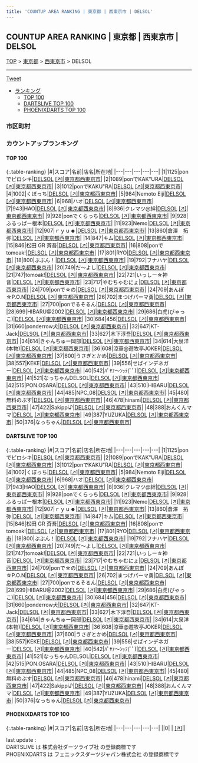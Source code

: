 ```yaml
---
title: 'COUNTUP AREA RANKING | 東京都 | 西東京市 | DELSOL'
---
```

## COUNTUP AREA RANKING | 東京都 | 西東京市 | DELSOL

[TOP](/darts/rank/) > [東京都](/darts/rank/東京都/) > [西東京市](/darts/rank/東京都/西東京市/) > DELSOL

___

<a href="https://twitter.com/share?ref_src=twsrc%5Etfw" data-text="COUNTUP AREA RANKING | 東京都西東京市DELSOL" class="twitter-share-button" data-hashtags="DARTSLIVE,PHOENIXDARTS,darts,ダーツ" data-show-count="false">Tweet</a>

* [ランキング](#カウントアップランキング)
    * [TOP 100](#top-100)
    * [DARTSLIVE TOP 100](#dartslive-top-100)
    * [PHOENIXDARTS TOP 100](#phoenixdarts-top-100)

### 市区町村

<ul>

</ul>

### カウントアップランキング

#### TOP 100



{:.table-ranking}
|#|スコア|名前|店名|所在地|
|---|---|---|---|---|
|1|1125|<span class="rank-name-dl">ponでピロシキ</span>|<a href="/darts/rank/shops/0dd256d20d6065a80d9b047a20a7ba1e.html">DELSOL</a> <a href="https://search.dartslive.com/jp/shop/0dd256d20d6065a80d9b047a20a7ba1e">[↗]</a>|<a href="/darts/rank/東京都/西東京市">東京都西東京市</a>|
|2|1089|<span class="rank-name-dl">ponでKAK&quot;URA</span>|<a href="/darts/rank/shops/0dd256d20d6065a80d9b047a20a7ba1e.html">DELSOL</a> <a href="https://search.dartslive.com/jp/shop/0dd256d20d6065a80d9b047a20a7ba1e">[↗]</a>|<a href="/darts/rank/東京都/西東京市">東京都西東京市</a>|
|3|1012|<span class="rank-name-dl">ponでKAKU&quot;RA</span>|<a href="/darts/rank/shops/0dd256d20d6065a80d9b047a20a7ba1e.html">DELSOL</a> <a href="https://search.dartslive.com/jp/shop/0dd256d20d6065a80d9b047a20a7ba1e">[↗]</a>|<a href="/darts/rank/東京都/西東京市">東京都西東京市</a>|
|4|1002|<span class="rank-name-dl">くぼっち</span>|<a href="/darts/rank/shops/0dd256d20d6065a80d9b047a20a7ba1e.html">DELSOL</a> <a href="https://search.dartslive.com/jp/shop/0dd256d20d6065a80d9b047a20a7ba1e">[↗]</a>|<a href="/darts/rank/東京都/西東京市">東京都西東京市</a>|
|5|984|<span class="rank-name-dl">Nemoto Eiji</span>|<a href="/darts/rank/shops/0dd256d20d6065a80d9b047a20a7ba1e.html">DELSOL</a> <a href="https://search.dartslive.com/jp/shop/0dd256d20d6065a80d9b047a20a7ba1e">[↗]</a>|<a href="/darts/rank/東京都/西東京市">東京都西東京市</a>|
|6|968|<span class="rank-name-dl">ハオ</span>|<a href="/darts/rank/shops/0dd256d20d6065a80d9b047a20a7ba1e.html">DELSOL</a> <a href="https://search.dartslive.com/jp/shop/0dd256d20d6065a80d9b047a20a7ba1e">[↗]</a>|<a href="/darts/rank/東京都/西東京市">東京都西東京市</a>|
|7|943|<span class="rank-name-dl">HAO</span>|<a href="/darts/rank/shops/0dd256d20d6065a80d9b047a20a7ba1e.html">DELSOL</a> <a href="https://search.dartslive.com/jp/shop/0dd256d20d6065a80d9b047a20a7ba1e">[↗]</a>|<a href="/darts/rank/東京都/西東京市">東京都西東京市</a>|
|8|936|<span class="rank-name-dl">クレマツ@絆</span>|<a href="/darts/rank/shops/0dd256d20d6065a80d9b047a20a7ba1e.html">DELSOL</a> <a href="https://search.dartslive.com/jp/shop/0dd256d20d6065a80d9b047a20a7ba1e">[↗]</a>|<a href="/darts/rank/東京都/西東京市">東京都西東京市</a>|
|9|928|<span class="rank-name-dl">ponでくらっち</span>|<a href="/darts/rank/shops/0dd256d20d6065a80d9b047a20a7ba1e.html">DELSOL</a> <a href="https://search.dartslive.com/jp/shop/0dd256d20d6065a80d9b047a20a7ba1e">[↗]</a>|<a href="/darts/rank/東京都/西東京市">東京都西東京市</a>|
|9|928|<span class="rank-name-dl">ふるっぱー根本</span>|<a href="/darts/rank/shops/0dd256d20d6065a80d9b047a20a7ba1e.html">DELSOL</a> <a href="https://search.dartslive.com/jp/shop/0dd256d20d6065a80d9b047a20a7ba1e">[↗]</a>|<a href="/darts/rank/東京都/西東京市">東京都西東京市</a>|
|11|923|<span class="rank-name-dl">Nemo</span>|<a href="/darts/rank/shops/0dd256d20d6065a80d9b047a20a7ba1e.html">DELSOL</a> <a href="https://search.dartslive.com/jp/shop/0dd256d20d6065a80d9b047a20a7ba1e">[↗]</a>|<a href="/darts/rank/東京都/西東京市">東京都西東京市</a>|
|12|907|<span class="rank-name-dl">ｒｙｕ☻</span>|<a href="/darts/rank/shops/0dd256d20d6065a80d9b047a20a7ba1e.html">DELSOL</a> <a href="https://search.dartslive.com/jp/shop/0dd256d20d6065a80d9b047a20a7ba1e">[↗]</a>|<a href="/darts/rank/東京都/西東京市">東京都西東京市</a>|
|13|860|<span class="rank-name-dl">倉澤　拓弥</span>|<a href="/darts/rank/shops/0dd256d20d6065a80d9b047a20a7ba1e.html">DELSOL</a> <a href="https://search.dartslive.com/jp/shop/0dd256d20d6065a80d9b047a20a7ba1e">[↗]</a>|<a href="/darts/rank/東京都/西東京市">東京都西東京市</a>|
|14|847|<span class="rank-name-dl">キム</span>|<a href="/darts/rank/shops/0dd256d20d6065a80d9b047a20a7ba1e.html">DELSOL</a> <a href="https://search.dartslive.com/jp/shop/0dd256d20d6065a80d9b047a20a7ba1e">[↗]</a>|<a href="/darts/rank/東京都/西東京市">東京都西東京市</a>|
|15|846|<span class="rank-name-dl">松田 GR 斉吾</span>|<a href="/darts/rank/shops/0dd256d20d6065a80d9b047a20a7ba1e.html">DELSOL</a> <a href="https://search.dartslive.com/jp/shop/0dd256d20d6065a80d9b047a20a7ba1e">[↗]</a>|<a href="/darts/rank/東京都/西東京市">東京都西東京市</a>|
|16|808|<span class="rank-name-dl">ponでtomoak!</span>|<a href="/darts/rank/shops/0dd256d20d6065a80d9b047a20a7ba1e.html">DELSOL</a> <a href="https://search.dartslive.com/jp/shop/0dd256d20d6065a80d9b047a20a7ba1e">[↗]</a>|<a href="/darts/rank/東京都/西東京市">東京都西東京市</a>|
|17|801|<span class="rank-name-dl">RYO</span>|<a href="/darts/rank/shops/0dd256d20d6065a80d9b047a20a7ba1e.html">DELSOL</a> <a href="https://search.dartslive.com/jp/shop/0dd256d20d6065a80d9b047a20a7ba1e">[↗]</a>|<a href="/darts/rank/東京都/西東京市">東京都西東京市</a>|
|18|800|<span class="rank-name-dl">ぶぶん！</span>|<a href="/darts/rank/shops/0dd256d20d6065a80d9b047a20a7ba1e.html">DELSOL</a> <a href="https://search.dartslive.com/jp/shop/0dd256d20d6065a80d9b047a20a7ba1e">[↗]</a>|<a href="/darts/rank/東京都/西東京市">東京都西東京市</a>|
|19|792|<span class="rank-name-dl">フナハヤ</span>|<a href="/darts/rank/shops/0dd256d20d6065a80d9b047a20a7ba1e.html">DELSOL</a> <a href="https://search.dartslive.com/jp/shop/0dd256d20d6065a80d9b047a20a7ba1e">[↗]</a>|<a href="/darts/rank/東京都/西東京市">東京都西東京市</a>|
|20|749|<span class="rank-name-dl">だ〜よし</span>|<a href="/darts/rank/shops/0dd256d20d6065a80d9b047a20a7ba1e.html">DELSOL</a> <a href="https://search.dartslive.com/jp/shop/0dd256d20d6065a80d9b047a20a7ba1e">[↗]</a>|<a href="/darts/rank/東京都/西東京市">東京都西東京市</a>|
|21|747|<span class="rank-name-dl">tomoak!</span>|<a href="/darts/rank/shops/0dd256d20d6065a80d9b047a20a7ba1e.html">DELSOL</a> <a href="https://search.dartslive.com/jp/shop/0dd256d20d6065a80d9b047a20a7ba1e">[↗]</a>|<a href="/darts/rank/東京都/西東京市">東京都西東京市</a>|
|22|721|<span class="rank-name-dl">いっしー☆神音</span>|<a href="/darts/rank/shops/0dd256d20d6065a80d9b047a20a7ba1e.html">DELSOL</a> <a href="https://search.dartslive.com/jp/shop/0dd256d20d6065a80d9b047a20a7ba1e">[↗]</a>|<a href="/darts/rank/東京都/西東京市">東京都西東京市</a>|
|23|717|<span class="rank-name-dl">やむちゃむにょ</span>|<a href="/darts/rank/shops/0dd256d20d6065a80d9b047a20a7ba1e.html">DELSOL</a> <a href="https://search.dartslive.com/jp/shop/0dd256d20d6065a80d9b047a20a7ba1e">[↗]</a>|<a href="/darts/rank/東京都/西東京市">東京都西東京市</a>|
|24|709|<span class="rank-name-dl">ponで☆の</span>|<a href="/darts/rank/shops/0dd256d20d6065a80d9b047a20a7ba1e.html">DELSOL</a> <a href="https://search.dartslive.com/jp/shop/0dd256d20d6065a80d9b047a20a7ba1e">[↗]</a>|<a href="/darts/rank/東京都/西東京市">東京都西東京市</a>|
|24|709|<span class="rank-name-dl">あんぽ☆P.O.N</span>|<a href="/darts/rank/shops/0dd256d20d6065a80d9b047a20a7ba1e.html">DELSOL</a> <a href="https://search.dartslive.com/jp/shop/0dd256d20d6065a80d9b047a20a7ba1e">[↗]</a>|<a href="/darts/rank/東京都/西東京市">東京都西東京市</a>|
|26|702|<span class="rank-name-dl">まつげパーマ勇</span>|<a href="/darts/rank/shops/0dd256d20d6065a80d9b047a20a7ba1e.html">DELSOL</a> <a href="https://search.dartslive.com/jp/shop/0dd256d20d6065a80d9b047a20a7ba1e">[↗]</a>|<a href="/darts/rank/東京都/西東京市">東京都西東京市</a>|
|27|700|<span class="rank-name-dl">ponでるそるん</span>|<a href="/darts/rank/shops/0dd256d20d6065a80d9b047a20a7ba1e.html">DELSOL</a> <a href="https://search.dartslive.com/jp/shop/0dd256d20d6065a80d9b047a20a7ba1e">[↗]</a>|<a href="/darts/rank/東京都/西東京市">東京都西東京市</a>|
|28|699|<span class="rank-name-dl">HIBARU@2002</span>|<a href="/darts/rank/shops/0dd256d20d6065a80d9b047a20a7ba1e.html">DELSOL</a> <a href="https://search.dartslive.com/jp/shop/0dd256d20d6065a80d9b047a20a7ba1e">[↗]</a>|<a href="/darts/rank/東京都/西東京市">東京都西東京市</a>|
|29|686|<span class="rank-name-dl">白虎(びゃっこ)</span>|<a href="/darts/rank/shops/0dd256d20d6065a80d9b047a20a7ba1e.html">DELSOL</a> <a href="https://search.dartslive.com/jp/shop/0dd256d20d6065a80d9b047a20a7ba1e">[↗]</a>|<a href="/darts/rank/東京都/西東京市">東京都西東京市</a>|
|30|684|<span class="rank-name-dl">456</span>|<a href="/darts/rank/shops/0dd256d20d6065a80d9b047a20a7ba1e.html">DELSOL</a> <a href="https://search.dartslive.com/jp/shop/0dd256d20d6065a80d9b047a20a7ba1e">[↗]</a>|<a href="/darts/rank/東京都/西東京市">東京都西東京市</a>|
|31|660|<span class="rank-name-dl">ponderrow犬</span>|<a href="/darts/rank/shops/0dd256d20d6065a80d9b047a20a7ba1e.html">DELSOL</a> <a href="https://search.dartslive.com/jp/shop/0dd256d20d6065a80d9b047a20a7ba1e">[↗]</a>|<a href="/darts/rank/東京都/西東京市">東京都西東京市</a>|
|32|647|<span class="rank-name-dl">KT-Jack</span>|<a href="/darts/rank/shops/0dd256d20d6065a80d9b047a20a7ba1e.html">DELSOL</a> <a href="https://search.dartslive.com/jp/shop/0dd256d20d6065a80d9b047a20a7ba1e">[↗]</a>|<a href="/darts/rank/東京都/西東京市">東京都西東京市</a>|
|33|627|<span class="rank-name-dl">木下淳吾</span>|<a href="/darts/rank/shops/0dd256d20d6065a80d9b047a20a7ba1e.html">DELSOL</a> <a href="https://search.dartslive.com/jp/shop/0dd256d20d6065a80d9b047a20a7ba1e">[↗]</a>|<a href="/darts/rank/東京都/西東京市">東京都西東京市</a>|
|34|614|<span class="rank-name-dl">きゃんちゅー岡部</span>|<a href="/darts/rank/shops/0dd256d20d6065a80d9b047a20a7ba1e.html">DELSOL</a> <a href="https://search.dartslive.com/jp/shop/0dd256d20d6065a80d9b047a20a7ba1e">[↗]</a>|<a href="/darts/rank/東京都/西東京市">東京都西東京市</a>|
|34|614|<span class="rank-name-dl">大泉洋(本物)</span>|<a href="/darts/rank/shops/0dd256d20d6065a80d9b047a20a7ba1e.html">DELSOL</a> <a href="https://search.dartslive.com/jp/shop/0dd256d20d6065a80d9b047a20a7ba1e">[↗]</a>|<a href="/darts/rank/東京都/西東京市">東京都西東京市</a>|
|36|608|<span class="rank-name-dl">涼華@遊牧亭JOKER</span>|<a href="/darts/rank/shops/0dd256d20d6065a80d9b047a20a7ba1e.html">DELSOL</a> <a href="https://search.dartslive.com/jp/shop/0dd256d20d6065a80d9b047a20a7ba1e">[↗]</a>|<a href="/darts/rank/東京都/西東京市">東京都西東京市</a>|
|37|600|<span class="rank-name-dl">うさぎとかめ</span>|<a href="/darts/rank/shops/0dd256d20d6065a80d9b047a20a7ba1e.html">DELSOL</a> <a href="https://search.dartslive.com/jp/shop/0dd256d20d6065a80d9b047a20a7ba1e">[↗]</a>|<a href="/darts/rank/東京都/西東京市">東京都西東京市</a>|
|38|557|<span class="rank-name-dl">KEKE</span>|<a href="/darts/rank/shops/0dd256d20d6065a80d9b047a20a7ba1e.html">DELSOL</a> <a href="https://search.dartslive.com/jp/shop/0dd256d20d6065a80d9b047a20a7ba1e">[↗]</a>|<a href="/darts/rank/東京都/西東京市">東京都西東京市</a>|
|39|556|<span class="rank-name-dl">せばインデネガー</span>|<a href="/darts/rank/shops/0dd256d20d6065a80d9b047a20a7ba1e.html">DELSOL</a> <a href="https://search.dartslive.com/jp/shop/0dd256d20d6065a80d9b047a20a7ba1e">[↗]</a>|<a href="/darts/rank/東京都/西東京市">東京都西東京市</a>|
|40|542|<span class="rank-name-dl">ﾊﾟﾔｧ～ﾝｯﾃ(ﾟﾟ)</span>|<a href="/darts/rank/shops/0dd256d20d6065a80d9b047a20a7ba1e.html">DELSOL</a> <a href="https://search.dartslive.com/jp/shop/0dd256d20d6065a80d9b047a20a7ba1e">[↗]</a>|<a href="/darts/rank/東京都/西東京市">東京都西東京市</a>|
|41|521|<span class="rank-name-dl">なっちゃんDELSOL</span>|<a href="/darts/rank/shops/0dd256d20d6065a80d9b047a20a7ba1e.html">DELSOL</a> <a href="https://search.dartslive.com/jp/shop/0dd256d20d6065a80d9b047a20a7ba1e">[↗]</a>|<a href="/darts/rank/東京都/西東京市">東京都西東京市</a>|
|42|515|<span class="rank-name-dl">PON.OSARA</span>|<a href="/darts/rank/shops/0dd256d20d6065a80d9b047a20a7ba1e.html">DELSOL</a> <a href="https://search.dartslive.com/jp/shop/0dd256d20d6065a80d9b047a20a7ba1e">[↗]</a>|<a href="/darts/rank/東京都/西東京市">東京都西東京市</a>|
|43|510|<span class="rank-name-dl">HIBARU</span>|<a href="/darts/rank/shops/0dd256d20d6065a80d9b047a20a7ba1e.html">DELSOL</a> <a href="https://search.dartslive.com/jp/shop/0dd256d20d6065a80d9b047a20a7ba1e">[↗]</a>|<a href="/darts/rank/東京都/西東京市">東京都西東京市</a>|
|44|485|<span class="rank-name-dl">NPC_08</span>|<a href="/darts/rank/shops/0dd256d20d6065a80d9b047a20a7ba1e.html">DELSOL</a> <a href="https://search.dartslive.com/jp/shop/0dd256d20d6065a80d9b047a20a7ba1e">[↗]</a>|<a href="/darts/rank/東京都/西東京市">東京都西東京市</a>|
|45|480|<span class="rank-name-dl">無料のぶす</span>|<a href="/darts/rank/shops/0dd256d20d6065a80d9b047a20a7ba1e.html">DELSOL</a> <a href="https://search.dartslive.com/jp/shop/0dd256d20d6065a80d9b047a20a7ba1e">[↗]</a>|<a href="/darts/rank/東京都/西東京市">東京都西東京市</a>|
|46|478|<span class="rank-name-dl">hinami</span>|<a href="/darts/rank/shops/0dd256d20d6065a80d9b047a20a7ba1e.html">DELSOL</a> <a href="https://search.dartslive.com/jp/shop/0dd256d20d6065a80d9b047a20a7ba1e">[↗]</a>|<a href="/darts/rank/東京都/西東京市">東京都西東京市</a>|
|47|422|<span class="rank-name-dl">Sakippi♪</span>|<a href="/darts/rank/shops/0dd256d20d6065a80d9b047a20a7ba1e.html">DELSOL</a> <a href="https://search.dartslive.com/jp/shop/0dd256d20d6065a80d9b047a20a7ba1e">[↗]</a>|<a href="/darts/rank/東京都/西東京市">東京都西東京市</a>|
|48|388|<span class="rank-name-dl">おんくんママ</span>|<a href="/darts/rank/shops/0dd256d20d6065a80d9b047a20a7ba1e.html">DELSOL</a> <a href="https://search.dartslive.com/jp/shop/0dd256d20d6065a80d9b047a20a7ba1e">[↗]</a>|<a href="/darts/rank/東京都/西東京市">東京都西東京市</a>|
|49|387|<span class="rank-name-dl">YUZUKA</span>|<a href="/darts/rank/shops/0dd256d20d6065a80d9b047a20a7ba1e.html">DELSOL</a> <a href="https://search.dartslive.com/jp/shop/0dd256d20d6065a80d9b047a20a7ba1e">[↗]</a>|<a href="/darts/rank/東京都/西東京市">東京都西東京市</a>|
|50|376|<span class="rank-name-dl">なっちゃん</span>|<a href="/darts/rank/shops/0dd256d20d6065a80d9b047a20a7ba1e.html">DELSOL</a> <a href="https://search.dartslive.com/jp/shop/0dd256d20d6065a80d9b047a20a7ba1e">[↗]</a>|<a href="/darts/rank/東京都/西東京市">東京都西東京市</a>|


#### DARTSLIVE TOP 100



{:.table-ranking}
|#|スコア|名前|店名|所在地|
|---|---|---|---|---|
|1|1125|<span class="rank-name-dl">ponでピロシキ</span>|<a href="/darts/rank/shops/0dd256d20d6065a80d9b047a20a7ba1e.html">DELSOL</a> <a href="https://search.dartslive.com/jp/shop/0dd256d20d6065a80d9b047a20a7ba1e">[↗]</a>|<a href="/darts/rank/東京都/西東京市">東京都西東京市</a>|
|2|1089|<span class="rank-name-dl">ponでKAK&quot;URA</span>|<a href="/darts/rank/shops/0dd256d20d6065a80d9b047a20a7ba1e.html">DELSOL</a> <a href="https://search.dartslive.com/jp/shop/0dd256d20d6065a80d9b047a20a7ba1e">[↗]</a>|<a href="/darts/rank/東京都/西東京市">東京都西東京市</a>|
|3|1012|<span class="rank-name-dl">ponでKAKU&quot;RA</span>|<a href="/darts/rank/shops/0dd256d20d6065a80d9b047a20a7ba1e.html">DELSOL</a> <a href="https://search.dartslive.com/jp/shop/0dd256d20d6065a80d9b047a20a7ba1e">[↗]</a>|<a href="/darts/rank/東京都/西東京市">東京都西東京市</a>|
|4|1002|<span class="rank-name-dl">くぼっち</span>|<a href="/darts/rank/shops/0dd256d20d6065a80d9b047a20a7ba1e.html">DELSOL</a> <a href="https://search.dartslive.com/jp/shop/0dd256d20d6065a80d9b047a20a7ba1e">[↗]</a>|<a href="/darts/rank/東京都/西東京市">東京都西東京市</a>|
|5|984|<span class="rank-name-dl">Nemoto Eiji</span>|<a href="/darts/rank/shops/0dd256d20d6065a80d9b047a20a7ba1e.html">DELSOL</a> <a href="https://search.dartslive.com/jp/shop/0dd256d20d6065a80d9b047a20a7ba1e">[↗]</a>|<a href="/darts/rank/東京都/西東京市">東京都西東京市</a>|
|6|968|<span class="rank-name-dl">ハオ</span>|<a href="/darts/rank/shops/0dd256d20d6065a80d9b047a20a7ba1e.html">DELSOL</a> <a href="https://search.dartslive.com/jp/shop/0dd256d20d6065a80d9b047a20a7ba1e">[↗]</a>|<a href="/darts/rank/東京都/西東京市">東京都西東京市</a>|
|7|943|<span class="rank-name-dl">HAO</span>|<a href="/darts/rank/shops/0dd256d20d6065a80d9b047a20a7ba1e.html">DELSOL</a> <a href="https://search.dartslive.com/jp/shop/0dd256d20d6065a80d9b047a20a7ba1e">[↗]</a>|<a href="/darts/rank/東京都/西東京市">東京都西東京市</a>|
|8|936|<span class="rank-name-dl">クレマツ@絆</span>|<a href="/darts/rank/shops/0dd256d20d6065a80d9b047a20a7ba1e.html">DELSOL</a> <a href="https://search.dartslive.com/jp/shop/0dd256d20d6065a80d9b047a20a7ba1e">[↗]</a>|<a href="/darts/rank/東京都/西東京市">東京都西東京市</a>|
|9|928|<span class="rank-name-dl">ponでくらっち</span>|<a href="/darts/rank/shops/0dd256d20d6065a80d9b047a20a7ba1e.html">DELSOL</a> <a href="https://search.dartslive.com/jp/shop/0dd256d20d6065a80d9b047a20a7ba1e">[↗]</a>|<a href="/darts/rank/東京都/西東京市">東京都西東京市</a>|
|9|928|<span class="rank-name-dl">ふるっぱー根本</span>|<a href="/darts/rank/shops/0dd256d20d6065a80d9b047a20a7ba1e.html">DELSOL</a> <a href="https://search.dartslive.com/jp/shop/0dd256d20d6065a80d9b047a20a7ba1e">[↗]</a>|<a href="/darts/rank/東京都/西東京市">東京都西東京市</a>|
|11|923|<span class="rank-name-dl">Nemo</span>|<a href="/darts/rank/shops/0dd256d20d6065a80d9b047a20a7ba1e.html">DELSOL</a> <a href="https://search.dartslive.com/jp/shop/0dd256d20d6065a80d9b047a20a7ba1e">[↗]</a>|<a href="/darts/rank/東京都/西東京市">東京都西東京市</a>|
|12|907|<span class="rank-name-dl">ｒｙｕ☻</span>|<a href="/darts/rank/shops/0dd256d20d6065a80d9b047a20a7ba1e.html">DELSOL</a> <a href="https://search.dartslive.com/jp/shop/0dd256d20d6065a80d9b047a20a7ba1e">[↗]</a>|<a href="/darts/rank/東京都/西東京市">東京都西東京市</a>|
|13|860|<span class="rank-name-dl">倉澤　拓弥</span>|<a href="/darts/rank/shops/0dd256d20d6065a80d9b047a20a7ba1e.html">DELSOL</a> <a href="https://search.dartslive.com/jp/shop/0dd256d20d6065a80d9b047a20a7ba1e">[↗]</a>|<a href="/darts/rank/東京都/西東京市">東京都西東京市</a>|
|14|847|<span class="rank-name-dl">キム</span>|<a href="/darts/rank/shops/0dd256d20d6065a80d9b047a20a7ba1e.html">DELSOL</a> <a href="https://search.dartslive.com/jp/shop/0dd256d20d6065a80d9b047a20a7ba1e">[↗]</a>|<a href="/darts/rank/東京都/西東京市">東京都西東京市</a>|
|15|846|<span class="rank-name-dl">松田 GR 斉吾</span>|<a href="/darts/rank/shops/0dd256d20d6065a80d9b047a20a7ba1e.html">DELSOL</a> <a href="https://search.dartslive.com/jp/shop/0dd256d20d6065a80d9b047a20a7ba1e">[↗]</a>|<a href="/darts/rank/東京都/西東京市">東京都西東京市</a>|
|16|808|<span class="rank-name-dl">ponでtomoak!</span>|<a href="/darts/rank/shops/0dd256d20d6065a80d9b047a20a7ba1e.html">DELSOL</a> <a href="https://search.dartslive.com/jp/shop/0dd256d20d6065a80d9b047a20a7ba1e">[↗]</a>|<a href="/darts/rank/東京都/西東京市">東京都西東京市</a>|
|17|801|<span class="rank-name-dl">RYO</span>|<a href="/darts/rank/shops/0dd256d20d6065a80d9b047a20a7ba1e.html">DELSOL</a> <a href="https://search.dartslive.com/jp/shop/0dd256d20d6065a80d9b047a20a7ba1e">[↗]</a>|<a href="/darts/rank/東京都/西東京市">東京都西東京市</a>|
|18|800|<span class="rank-name-dl">ぶぶん！</span>|<a href="/darts/rank/shops/0dd256d20d6065a80d9b047a20a7ba1e.html">DELSOL</a> <a href="https://search.dartslive.com/jp/shop/0dd256d20d6065a80d9b047a20a7ba1e">[↗]</a>|<a href="/darts/rank/東京都/西東京市">東京都西東京市</a>|
|19|792|<span class="rank-name-dl">フナハヤ</span>|<a href="/darts/rank/shops/0dd256d20d6065a80d9b047a20a7ba1e.html">DELSOL</a> <a href="https://search.dartslive.com/jp/shop/0dd256d20d6065a80d9b047a20a7ba1e">[↗]</a>|<a href="/darts/rank/東京都/西東京市">東京都西東京市</a>|
|20|749|<span class="rank-name-dl">だ〜よし</span>|<a href="/darts/rank/shops/0dd256d20d6065a80d9b047a20a7ba1e.html">DELSOL</a> <a href="https://search.dartslive.com/jp/shop/0dd256d20d6065a80d9b047a20a7ba1e">[↗]</a>|<a href="/darts/rank/東京都/西東京市">東京都西東京市</a>|
|21|747|<span class="rank-name-dl">tomoak!</span>|<a href="/darts/rank/shops/0dd256d20d6065a80d9b047a20a7ba1e.html">DELSOL</a> <a href="https://search.dartslive.com/jp/shop/0dd256d20d6065a80d9b047a20a7ba1e">[↗]</a>|<a href="/darts/rank/東京都/西東京市">東京都西東京市</a>|
|22|721|<span class="rank-name-dl">いっしー☆神音</span>|<a href="/darts/rank/shops/0dd256d20d6065a80d9b047a20a7ba1e.html">DELSOL</a> <a href="https://search.dartslive.com/jp/shop/0dd256d20d6065a80d9b047a20a7ba1e">[↗]</a>|<a href="/darts/rank/東京都/西東京市">東京都西東京市</a>|
|23|717|<span class="rank-name-dl">やむちゃむにょ</span>|<a href="/darts/rank/shops/0dd256d20d6065a80d9b047a20a7ba1e.html">DELSOL</a> <a href="https://search.dartslive.com/jp/shop/0dd256d20d6065a80d9b047a20a7ba1e">[↗]</a>|<a href="/darts/rank/東京都/西東京市">東京都西東京市</a>|
|24|709|<span class="rank-name-dl">ponで☆の</span>|<a href="/darts/rank/shops/0dd256d20d6065a80d9b047a20a7ba1e.html">DELSOL</a> <a href="https://search.dartslive.com/jp/shop/0dd256d20d6065a80d9b047a20a7ba1e">[↗]</a>|<a href="/darts/rank/東京都/西東京市">東京都西東京市</a>|
|24|709|<span class="rank-name-dl">あんぽ☆P.O.N</span>|<a href="/darts/rank/shops/0dd256d20d6065a80d9b047a20a7ba1e.html">DELSOL</a> <a href="https://search.dartslive.com/jp/shop/0dd256d20d6065a80d9b047a20a7ba1e">[↗]</a>|<a href="/darts/rank/東京都/西東京市">東京都西東京市</a>|
|26|702|<span class="rank-name-dl">まつげパーマ勇</span>|<a href="/darts/rank/shops/0dd256d20d6065a80d9b047a20a7ba1e.html">DELSOL</a> <a href="https://search.dartslive.com/jp/shop/0dd256d20d6065a80d9b047a20a7ba1e">[↗]</a>|<a href="/darts/rank/東京都/西東京市">東京都西東京市</a>|
|27|700|<span class="rank-name-dl">ponでるそるん</span>|<a href="/darts/rank/shops/0dd256d20d6065a80d9b047a20a7ba1e.html">DELSOL</a> <a href="https://search.dartslive.com/jp/shop/0dd256d20d6065a80d9b047a20a7ba1e">[↗]</a>|<a href="/darts/rank/東京都/西東京市">東京都西東京市</a>|
|28|699|<span class="rank-name-dl">HIBARU@2002</span>|<a href="/darts/rank/shops/0dd256d20d6065a80d9b047a20a7ba1e.html">DELSOL</a> <a href="https://search.dartslive.com/jp/shop/0dd256d20d6065a80d9b047a20a7ba1e">[↗]</a>|<a href="/darts/rank/東京都/西東京市">東京都西東京市</a>|
|29|686|<span class="rank-name-dl">白虎(びゃっこ)</span>|<a href="/darts/rank/shops/0dd256d20d6065a80d9b047a20a7ba1e.html">DELSOL</a> <a href="https://search.dartslive.com/jp/shop/0dd256d20d6065a80d9b047a20a7ba1e">[↗]</a>|<a href="/darts/rank/東京都/西東京市">東京都西東京市</a>|
|30|684|<span class="rank-name-dl">456</span>|<a href="/darts/rank/shops/0dd256d20d6065a80d9b047a20a7ba1e.html">DELSOL</a> <a href="https://search.dartslive.com/jp/shop/0dd256d20d6065a80d9b047a20a7ba1e">[↗]</a>|<a href="/darts/rank/東京都/西東京市">東京都西東京市</a>|
|31|660|<span class="rank-name-dl">ponderrow犬</span>|<a href="/darts/rank/shops/0dd256d20d6065a80d9b047a20a7ba1e.html">DELSOL</a> <a href="https://search.dartslive.com/jp/shop/0dd256d20d6065a80d9b047a20a7ba1e">[↗]</a>|<a href="/darts/rank/東京都/西東京市">東京都西東京市</a>|
|32|647|<span class="rank-name-dl">KT-Jack</span>|<a href="/darts/rank/shops/0dd256d20d6065a80d9b047a20a7ba1e.html">DELSOL</a> <a href="https://search.dartslive.com/jp/shop/0dd256d20d6065a80d9b047a20a7ba1e">[↗]</a>|<a href="/darts/rank/東京都/西東京市">東京都西東京市</a>|
|33|627|<span class="rank-name-dl">木下淳吾</span>|<a href="/darts/rank/shops/0dd256d20d6065a80d9b047a20a7ba1e.html">DELSOL</a> <a href="https://search.dartslive.com/jp/shop/0dd256d20d6065a80d9b047a20a7ba1e">[↗]</a>|<a href="/darts/rank/東京都/西東京市">東京都西東京市</a>|
|34|614|<span class="rank-name-dl">きゃんちゅー岡部</span>|<a href="/darts/rank/shops/0dd256d20d6065a80d9b047a20a7ba1e.html">DELSOL</a> <a href="https://search.dartslive.com/jp/shop/0dd256d20d6065a80d9b047a20a7ba1e">[↗]</a>|<a href="/darts/rank/東京都/西東京市">東京都西東京市</a>|
|34|614|<span class="rank-name-dl">大泉洋(本物)</span>|<a href="/darts/rank/shops/0dd256d20d6065a80d9b047a20a7ba1e.html">DELSOL</a> <a href="https://search.dartslive.com/jp/shop/0dd256d20d6065a80d9b047a20a7ba1e">[↗]</a>|<a href="/darts/rank/東京都/西東京市">東京都西東京市</a>|
|36|608|<span class="rank-name-dl">涼華@遊牧亭JOKER</span>|<a href="/darts/rank/shops/0dd256d20d6065a80d9b047a20a7ba1e.html">DELSOL</a> <a href="https://search.dartslive.com/jp/shop/0dd256d20d6065a80d9b047a20a7ba1e">[↗]</a>|<a href="/darts/rank/東京都/西東京市">東京都西東京市</a>|
|37|600|<span class="rank-name-dl">うさぎとかめ</span>|<a href="/darts/rank/shops/0dd256d20d6065a80d9b047a20a7ba1e.html">DELSOL</a> <a href="https://search.dartslive.com/jp/shop/0dd256d20d6065a80d9b047a20a7ba1e">[↗]</a>|<a href="/darts/rank/東京都/西東京市">東京都西東京市</a>|
|38|557|<span class="rank-name-dl">KEKE</span>|<a href="/darts/rank/shops/0dd256d20d6065a80d9b047a20a7ba1e.html">DELSOL</a> <a href="https://search.dartslive.com/jp/shop/0dd256d20d6065a80d9b047a20a7ba1e">[↗]</a>|<a href="/darts/rank/東京都/西東京市">東京都西東京市</a>|
|39|556|<span class="rank-name-dl">せばインデネガー</span>|<a href="/darts/rank/shops/0dd256d20d6065a80d9b047a20a7ba1e.html">DELSOL</a> <a href="https://search.dartslive.com/jp/shop/0dd256d20d6065a80d9b047a20a7ba1e">[↗]</a>|<a href="/darts/rank/東京都/西東京市">東京都西東京市</a>|
|40|542|<span class="rank-name-dl">ﾊﾟﾔｧ～ﾝｯﾃ(ﾟﾟ)</span>|<a href="/darts/rank/shops/0dd256d20d6065a80d9b047a20a7ba1e.html">DELSOL</a> <a href="https://search.dartslive.com/jp/shop/0dd256d20d6065a80d9b047a20a7ba1e">[↗]</a>|<a href="/darts/rank/東京都/西東京市">東京都西東京市</a>|
|41|521|<span class="rank-name-dl">なっちゃんDELSOL</span>|<a href="/darts/rank/shops/0dd256d20d6065a80d9b047a20a7ba1e.html">DELSOL</a> <a href="https://search.dartslive.com/jp/shop/0dd256d20d6065a80d9b047a20a7ba1e">[↗]</a>|<a href="/darts/rank/東京都/西東京市">東京都西東京市</a>|
|42|515|<span class="rank-name-dl">PON.OSARA</span>|<a href="/darts/rank/shops/0dd256d20d6065a80d9b047a20a7ba1e.html">DELSOL</a> <a href="https://search.dartslive.com/jp/shop/0dd256d20d6065a80d9b047a20a7ba1e">[↗]</a>|<a href="/darts/rank/東京都/西東京市">東京都西東京市</a>|
|43|510|<span class="rank-name-dl">HIBARU</span>|<a href="/darts/rank/shops/0dd256d20d6065a80d9b047a20a7ba1e.html">DELSOL</a> <a href="https://search.dartslive.com/jp/shop/0dd256d20d6065a80d9b047a20a7ba1e">[↗]</a>|<a href="/darts/rank/東京都/西東京市">東京都西東京市</a>|
|44|485|<span class="rank-name-dl">NPC_08</span>|<a href="/darts/rank/shops/0dd256d20d6065a80d9b047a20a7ba1e.html">DELSOL</a> <a href="https://search.dartslive.com/jp/shop/0dd256d20d6065a80d9b047a20a7ba1e">[↗]</a>|<a href="/darts/rank/東京都/西東京市">東京都西東京市</a>|
|45|480|<span class="rank-name-dl">無料のぶす</span>|<a href="/darts/rank/shops/0dd256d20d6065a80d9b047a20a7ba1e.html">DELSOL</a> <a href="https://search.dartslive.com/jp/shop/0dd256d20d6065a80d9b047a20a7ba1e">[↗]</a>|<a href="/darts/rank/東京都/西東京市">東京都西東京市</a>|
|46|478|<span class="rank-name-dl">hinami</span>|<a href="/darts/rank/shops/0dd256d20d6065a80d9b047a20a7ba1e.html">DELSOL</a> <a href="https://search.dartslive.com/jp/shop/0dd256d20d6065a80d9b047a20a7ba1e">[↗]</a>|<a href="/darts/rank/東京都/西東京市">東京都西東京市</a>|
|47|422|<span class="rank-name-dl">Sakippi♪</span>|<a href="/darts/rank/shops/0dd256d20d6065a80d9b047a20a7ba1e.html">DELSOL</a> <a href="https://search.dartslive.com/jp/shop/0dd256d20d6065a80d9b047a20a7ba1e">[↗]</a>|<a href="/darts/rank/東京都/西東京市">東京都西東京市</a>|
|48|388|<span class="rank-name-dl">おんくんママ</span>|<a href="/darts/rank/shops/0dd256d20d6065a80d9b047a20a7ba1e.html">DELSOL</a> <a href="https://search.dartslive.com/jp/shop/0dd256d20d6065a80d9b047a20a7ba1e">[↗]</a>|<a href="/darts/rank/東京都/西東京市">東京都西東京市</a>|
|49|387|<span class="rank-name-dl">YUZUKA</span>|<a href="/darts/rank/shops/0dd256d20d6065a80d9b047a20a7ba1e.html">DELSOL</a> <a href="https://search.dartslive.com/jp/shop/0dd256d20d6065a80d9b047a20a7ba1e">[↗]</a>|<a href="/darts/rank/東京都/西東京市">東京都西東京市</a>|
|50|376|<span class="rank-name-dl">なっちゃん</span>|<a href="/darts/rank/shops/0dd256d20d6065a80d9b047a20a7ba1e.html">DELSOL</a> <a href="https://search.dartslive.com/jp/shop/0dd256d20d6065a80d9b047a20a7ba1e">[↗]</a>|<a href="/darts/rank/東京都/西東京市">東京都西東京市</a>|


#### PHOENIXDARTS TOP 100



{:.table-ranking}
|#|スコア|名前|店名|所在地|
|---|---|---|---|---|
||0|<span class="rank-name-dl"> </span>|<a href="/darts/rank/shops/.html"></a> <a href="">[↗]</a>|<a href="/darts/rank//"></a>|


<div class="footer border-top border-gray-light mt-5 pt-3 text-right text-gray">
    last update : <span style="font-weight: italic" id="foot_last_modified"></span><br />
    DARTSLIVE は 株式会社ダーツライブ社 の登録商標です<br />
    PHOENIXDARTS は フェニックスダーツジャパン株式会社 の登録商標です<br />
</div>

<script src="https://cdnjs.cloudflare.com/ajax/libs/jquery.tablesorter/2.31.3/js/jquery.tablesorter.min.js" integrity="sha512-qzgd5cYSZcosqpzpn7zF2ZId8f/8CHmFKZ8j7mU4OUXTNRd5g+ZHBPsgKEwoqxCtdQvExE5LprwwPAgoicguNg==" crossorigin="anonymous" referrerpolicy="no-referrer"></script>
<link rel="stylesheet" href="https://cdnjs.cloudflare.com/ajax/libs/jquery.tablesorter/2.31.3/css/theme.default.min.css" integrity="sha512-wghhOJkjQX0Lh3NSWvNKeZ0ZpNn+SPVXX1Qyc9OCaogADktxrBiBdKGDoqVUOyhStvMBmJQ8ZdMHiR3wuEq8+w==" crossorigin="anonymous" referrerpolicy="no-referrer" />
<script>
$(function() {
    $(".table-ranking").tablesorter({sortList:[[0, 0]]});
    $("#foot_last_modified").text(formatDate(new Date(document.lastModified), 'yyyy-MM-dd HH:mm:ss'));
});
</script>

<script async src="https://platform.twitter.com/widgets.js" charset="utf-8"></script>